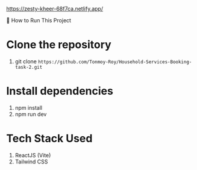 https://zesty-kheer-68f7ca.netlify.app/

🚀 How to Run This Project
# Clone the repository
1. git clone `https://github.com/Tonmoy-Roy/Household-Services-Booking-task-2.git`
   
# Install dependencies
1. npm install
2. npm run dev

# Tech Stack Used
1. ReactJS (Vite)
2. Tailwind CSS

